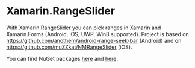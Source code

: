 # Xamarin.RangeSlider
With Xamarin.RangeSlider you can pick ranges in Xamarin and Xamarin.Forms (Android, iOS, UWP, Win8 supported).
Project is based on https://github.com/anothem/android-range-seek-bar (Android) and on https://github.com/muZZkat/NMRangeSlider (iOS).

You can find NuGet packages [here](https://www.nuget.org/packages/Xamarin.RangeSlider/) and [here](https://www.nuget.org/packages/Xamarin.Forms.RangeSlider/).